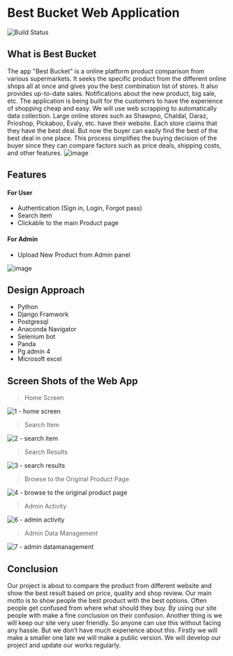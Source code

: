 # Best Bucket Web Application
![Build Status](https://travis-ci.org/joemccann/dillinger.svg?branch=master)

## What is Best Bucket

The app "Best Bucket" is a online platform product comparison from various supermarkets. It seeks the specific product from the different online shops all at once and gives you the best combination list of stores. It also provides up-to-date sales. Notifications about the new product, big sale, etc. The application is being built for the customers to have the experience of shopping cheap and easy. We will use web scrapping to automatically data collection. Large online stores such as Shawpno, Chaldal, Daraz, Prioshop, Pickaboo, Evaly, etc. have their website. Each store claims that they have the best deal. But now the buyer can easily find the best of the best deal in one place. This process simplifies the buying decision of the buyer since they can compare factors such as price deals, shipping costs, and other features. 
![image](https://user-images.githubusercontent.com/30392912/118420726-6e56a100-b6e1-11eb-8d67-85b2590cbad3.png)
## Features

#### For User
* Authentication (Sign in, Login, Forgot pass)
* Search item
* Clickable to the main Product page

#### For Admin
* Upload New Product from Admin panel

![image](https://user-images.githubusercontent.com/30392912/118420726-6e56a100-b6e1-11eb-8d67-85b2590cbad3.png)

## Design Approach
* Python
* Django Framwork
* Postgresql
* Anaconda Navigator 
* Selenium bot 
* Panda 
* Pg admin 4 
* Microsoft excel

## Screen Shots of the Web App

> Home Screen

![1 - home screen](https://user-images.githubusercontent.com/30392912/150983372-36f17c19-4ea9-4b91-8122-6b614d9a5b96.png)


> Search Item

![2 - search item](https://user-images.githubusercontent.com/30392912/150983678-7595dba9-fed9-4077-b4fc-76d0b04b656c.png)

> Search Results

![3 - search results](https://user-images.githubusercontent.com/30392912/150983390-654dd85d-d7a2-4baa-b029-e0e5a8c3b7b9.png)


> Browse to the Original Product Page

![4 - browse to the original product page](https://user-images.githubusercontent.com/30392912/150983398-253533b9-3c03-4f86-8fc1-c674059ecc76.png)

> Admin Activity

![6 - admin activity](https://user-images.githubusercontent.com/30392912/150983356-0fdfcc1d-5c51-4305-b964-84d2bfd87716.png)


> Admin Data Management

![7 - admin datamanagement](https://user-images.githubusercontent.com/30392912/150983340-50b72823-e857-46ea-a349-81d7332daa3c.png)



## Conclusion

Our project is about to compare the product from different website and show the best result based on price, quality and shop review. Our main motto is to show people the best product with the best options. Often people get confused from where what should they buy. By using our site people with make a fine conclusion on their confusion. Another thing is we will keep our site very user friendly. So anyone can use this without facing any hassle. But we don’t have much experience about this. Firstly we will make a smaller one late we will make a public version. We will develop our project and update our works regularly. 
